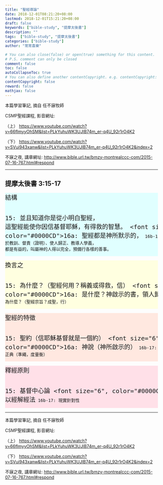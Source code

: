 ```yaml
---
title: "聖經導論"
date: 2018-12-01T08:21:20+08:00
lastmod: 2018-12-01T15:21:20+08:00
draft: false
keywords: ["bible-study", "提摩太後書"]
description: ""
tags:  ["bible-study", "提摩太後書"]
categories: ["bible-study"]
author: "常常喜樂"

# You can also close(false) or open(true) something for this content.
# P.S. comment can only be closed
comment: false
toc: false
autoCollapseToc: true
# You can also define another contentCopyright. e.g. contentCopyright: "This is another copyright."
contentCopyright: false
reward: false
mathjax: false
---
```


本篇學習筆記, 摘自 任不寐牧師

CSMP聖經課程, 影音網址:

（上） https://www.youtube.com/watch?v=66flmyyOhSM&list=PLkYuhuWK3UJlB74m_er-q4U_92r1rO4K2

（下） https://www.youtube.com/watch?v=SVui943xanw&list=PLkYuhuWK3UJlB74m_er-q4U_92r1rO4K2&index=2

不寐之夜, 講章網址:
http://www.bible.url.tw/bmzy-montrealccc-com/2015-07-16-767.html#respond

---

## 提摩太後書 3:15-17

<div style="background-color:#E0FFFF"><font size="5">
<pre>
結構

15: 並且知道你是從小明白聖經，
這聖經能使你因信基督耶穌，有得救的智慧。
    <font size="6", color="#0000CD">16a: 聖經都是神所默示的，</font>
16b-17: 於教訓、督責（證明）、使人歸正、教導人學義，
都是有益的，叫屬神的人得以完全，預備行各樣的善事。
</pre>
</font>
</div>

<div style="background-color:#FFFFE0"><font size="5">
<pre>
換言之

15: 為什麼？（聖經何用？稱義或得救，信）
    <font size="6", color="#0000CD">16a: 是什麼？神啟示的書，領人歸神</font>
16b-17: 為什麼？（聖經宗旨？成聖，行）
</pre>
</font>
</div>

<div style="background-color:#FFE8E0"><font size="5">
<pre>
聖經的特徵

15: 聖約（信耶穌基督就是一個約）
    <font size="6", color="#0000CD">16a: 神說（神所啟示的）</font>
16b-17: 正典（準繩，度量衡）
</pre>
</font>
</div>

<div style="background-color:#FFE0E8"><font size="5">
<pre>
釋經原則

15: 基督中心論
    <font size="6", color="#0000CD">16a: 以經解經法</font>
16b-17: 現實針對性
</pre>
</font>
</div>

---

本篇學習筆記, 摘自 任不寐牧師

CSMP聖經課程, 影音網址:

（上） https://www.youtube.com/watch?v=66flmyyOhSM&list=PLkYuhuWK3UJlB74m_er-q4U_92r1rO4K2

（下） https://www.youtube.com/watch?v=SVui943xanw&list=PLkYuhuWK3UJlB74m_er-q4U_92r1rO4K2&index=2

不寐之夜, 講章網址:
http://www.bible.url.tw/bmzy-montrealccc-com/2015-07-16-767.html#respond